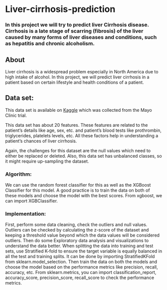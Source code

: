 # Liver-cirrhosis-prediction
### In this project we will try to predict liver Cirrhosis disease. Cirrhosis is a late stage of scarring (fibrosis) of the liver caused by many forms of liver diseases and conditions, such as hepatitis and chronic alcoholism.


## About
Liver cirrhosis is a widespread problem especially in North America due to high intake of alcohol. In this project, we will predict liver cirrhosis in a patient based on certain lifestyle and health conditions of a patient.

## Data set: 
This data set is available on [Kaggle](https://www.kaggle.com/datasets/fedesoriano/cirrhosis-prediction-dataset/code?resource=download) which was collected from the Mayo Clinic trial.

This data set has about 20 features. These features are related to the patient’s details like age, sex, etc. and patient’s blood tests like prothrombin, triglycerides, platelets levels, etc. All these factors help in understanding a patient’s chances of liver cirrhosis.

Again, the challenges for this dataset are the null values which need to either be replaced or deleted. Also, this data set has unbalanced classes, so it might require up-sampling the dataset.

### Algorithm:

We can use the random forest classifier for this as well as the XGBoost Classifier for this model. A good practice is to train the data on both of these models and choose the model with the best scores. From xgboost, we can import XGBClassifier.

### Implementation:

First, perform some data cleaning, check the outliers and null values. Outliers can be checked by calculating the z-score of the dataset and keeping a threshold value beyond which the data values will be considered outliers. Then do some Exploratory data analysis and visualizations to understand the data better. When splitting the data into training and test sets, use Stratified K-fold to ensure the target variable is equally balanced in all the test and training splits. It can be done by importing StratifiedKFold from sklearn.model_selection. Then train the data on both the models and choose the model based on the performance metrics like precision, recall, accuracy, etc. From sklearn.metrics, you can import classification_report, accuracy_score, precision_score, recall_score to check the performance metrics.


